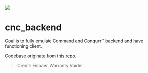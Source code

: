 <img src="https://i.ibb.co/PF3B9qn/logo.png">

# cnc_backend
Goal is to fully emulate Command and Conquer™ backend and have functioning client.

Codebase originate from <a href="https://github.com/Tratos/BF4Backend/tree/main">this repo</a>.
> Credit: Eisbaer, Warranty Voider
